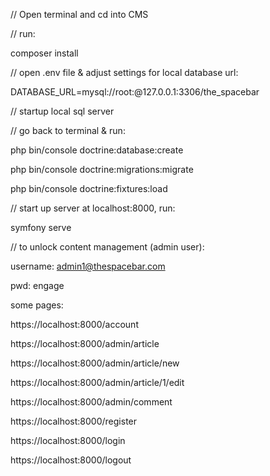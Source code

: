 // Open terminal and cd into CMS

// run:

composer install

// open .env file & adjust settings for local database url:

DATABASE_URL=mysql://root:@127.0.0.1:3306/the_spacebar

// startup local sql server

// go back to terminal & run:

php bin/console doctrine:database:create

php bin/console doctrine:migrations:migrate

php bin/console doctrine:fixtures:load

// start up server at localhost:8000, run:

symfony serve

// to unlock content management (admin user):

username: admin1@thespacebar.com

pwd: engage

some pages:
  
  https://localhost:8000/account
  
  https://localhost:8000/admin/article
  
  https://localhost:8000/admin/article/new
  
  https://localhost:8000/admin/article/1/edit
  
  https://localhost:8000/admin/comment
  
  https://localhost:8000/register
  
  https://localhost:8000/login
  
  https://localhost:8000/logout
  
  
  
